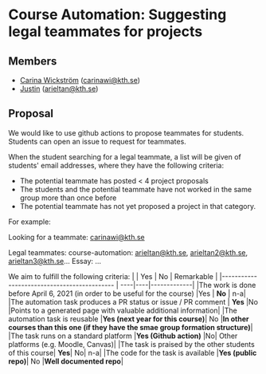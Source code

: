 # Course Automation: Suggesting legal teammates for projects
 
## Members
- [Carina Wickström](https://github.com/carinawic) (carinawi@kth.se)
- [Justin](https://github.com/Agriad) (arieltan@kth.se)

## Proposal
We would like to use github actions to propose teammates for students.
Students can open an issue to request for teammates.

When the student searching for a legal teammate, a list will be given of students' email addresses, where they have the following criteria:

- The potential teammate has posted < 4 project proposals
- The students and the potential teammate have not worked in the same group more than once before
- The potential teammate has not yet proposed a project in that category.

For example:

Looking for a teammate: 
carinawi@kth.se

Legal teammates:
course-automation: arieltan@kth.se, arieltan2@kth.se, arieltan3@kth.se...
Essay: ...


We aim to fulfill the following criteria:
|                                             | Yes | No | Remarkable |
|-------------------------------------------- | ----|----|-------------|
|The work is done before April 6, 2021 (in order to be useful for the course) |Yes |	**No** |	n-a|
|The automation task produces a PR status or issue / PR comment	| **Yes**	|No	|Points to a generated page with valuable additional information|
|The automation task is reusable	|**Yes (next year for this course)**|	No	|**In other courses than this one (if they have the smae group formation structure)**|
|The task runs on a standard platform	|**Yes (Github action)**	|No|	Other platforms (e.g. Moodle, Canvas)|
|The task is praised by the other students of this course|	**Yes**|	No|	n-a|
|The code for the task is available	|**Yes (public repo)**|	No	|**Well documented repo**|